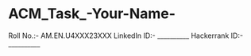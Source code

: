 # ACM_Task_-Your-Name-
Roll No.:- AM.EN.U4XXX23XXX
LinkedIn ID:- __________
Hackerrank ID:- __________
